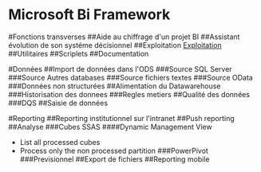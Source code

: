 Microsoft Bi Framework
=====================

#Fonctions transverses
##Aide au chiffrage d'un projet BI
##Assistant évolution de son systéme décisionnel
##Exploitation
[Exploitation](Exploitation.md "Pour plus d'infos")
##Utilitaires
##Scriplets
##Documentation

#Données
##Import de données dans l'ODS
###Source SQL Server
###Source Autres databases
###Source fichiers textes
###Source OData
###Données non structurées
##Alimentation du Datawarehouse
###Historisation des donnees
###Regles metiers
##Qualité des données
###DQS
##Saisie de données

#Reporting
##Reporting institutionnel sur l'intranet
##Push reporting
##Analyse
###Cubes SSAS
####Dynamic Management View
* List all processed cubes
* Process only the non processed partition
###PowerPivot
###Previsionnel
##Export de fichiers
##Reporting mobile
